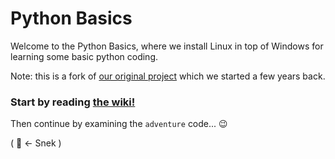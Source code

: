 # Python Basics

Welcome to the Python Basics, where we install Linux in top of Windows for learning some basic python coding.

Note: this is a fork of [our original project](https://github.com/talamus/python-basics) which we started a few years back.

### Start by reading [the wiki!](https://github.com/amauran/python-basics-continued/wiki)

Then continue by examining the `adventure` code... 😉

( 🐍 ← Snek )
